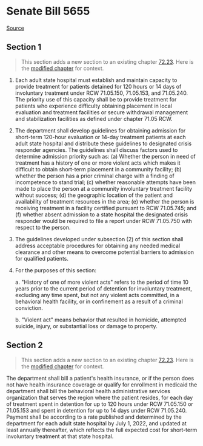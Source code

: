 # Senate Bill 5655

[Source](http://lawfilesext.leg.wa.gov/biennium/2021-22/Pdf/Bills/Senate%20Bills/5655.pdf)
## Section 1
> This section adds a new section to an existing chapter [72.23](/rcw/72_state_institutions/72.23_public_and_private_facilities_for_mentally_ill.md). Here is the [modified chapter](rcw/72_state_institutions/72.23_public_and_private_facilities_for_mentally_ill.md) for context.

1. Each adult state hospital must establish and maintain capacity to provide treatment for patients detained for 120 hours or 14 days of involuntary treatment under RCW 71.05.150, 71.05.153, and 71.05.240. The priority use of this capacity shall be to provide treatment for patients who experience difficulty obtaining placement in local evaluation and treatment facilities or secure withdrawal management and stabilization facilities as defined under chapter 71.05 RCW.

2. The department shall develop guidelines for obtaining admission for short-term 120-hour evaluation or 14-day treatment patients at each adult state hospital and distribute these guidelines to designated crisis responder agencies. The guidelines shall discuss factors used to determine admission priority such as: (a) Whether the person in need of treatment has a history of one or more violent acts which makes it difficult to obtain short-term placement in a community facility; (b) whether the person has a prior criminal charge with a finding of incompetence to stand trial; (c) whether reasonable attempts have been made to place the person at a community involuntary treatment facility without success; (d) the geographic location of the patient and availability of treatment resources in the area; (e) whether the person is receiving treatment in a facility certified pursuant to RCW 71.05.745; and (f) whether absent admission to a state hospital the designated crisis responder would be required to file a report under RCW 71.05.750 with respect to the person.

3. The guidelines developed under subsection (2) of this section shall address acceptable procedures for obtaining any needed medical clearance and other means to overcome potential barriers to admission for qualified patients.

4. For the purposes of this section:

    a. "History of one of more violent acts" refers to the period of time 10 years prior to the current period of detention for involuntary treatment, excluding any time spent, but not any violent acts committed, in a behavioral health facility, or in confinement as a result of a criminal conviction.

    b. "Violent act" means behavior that resulted in homicide, attempted suicide, injury, or substantial loss or damage to property.


## Section 2
> This section adds a new section to an existing chapter [72.23](/rcw/72_state_institutions/72.23_public_and_private_facilities_for_mentally_ill.md). Here is the [modified chapter](rcw/72_state_institutions/72.23_public_and_private_facilities_for_mentally_ill.md) for context.

The department shall bill a patient's health insurance, or if the person does not have health insurance coverage or qualify for enrollment in medicaid the department shall bill the behavioral health administrative services organization that serves the region where the patient resides, for each day of treatment spent in detention for up to 120 hours under RCW 71.05.150 or 71.05.153 and spent in detention for up to 14 days under RCW 71.05.240. Payment shall be according to a rate published and determined by the department for each adult state hospital by July 1, 2022, and updated at least annually thereafter, which reflects the full expected cost for short-term involuntary treatment at that state hospital.

